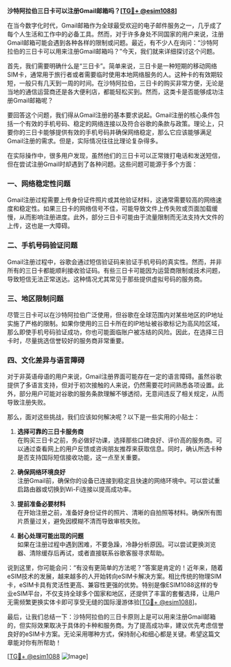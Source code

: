 **沙特阿拉伯三日卡可以注册Gmail邮箱吗？[[TG💪+ @esim1088](https://t.me/s/esim1088)]**

在当今数字化时代，Gmail邮箱作为全球最受欢迎的电子邮件服务之一，几乎成了每个人生活和工作中的必备工具。然而，对于许多身处不同国家的用户来说，注册Gmail邮箱可能会遇到各种各样的限制或问题。最近，有不少人在询问：“沙特阿拉伯的三日卡可以用来注册Gmail邮箱吗？”今天，我们就来详细探讨这个问题。

首先，我们需要明确什么是“三日卡”。简单来说，三日卡是一种短期的移动网络SIM卡，通常用于旅行者或者需要临时使用本地网络服务的人。这种卡的有效期较短，一般只有几天到一周的时间。在沙特阿拉伯，三日卡的购买非常方便，无论是当地的通信运营商还是各大便利店，都能轻松买到。然而，这类卡是否能够成功注册Gmail邮箱呢？

要回答这个问题，我们得从Gmail注册的基本要求说起。Gmail注册的核心条件包括一个有效的手机号码、稳定的网络连接以及符合谷歌的条款与政策。理论上，只要你的三日卡能够提供有效的手机号码并确保网络稳定，那么它应该能够满足Gmail注册的需求。但是，实际情况往往比理论复杂得多。

在实际操作中，很多用户发现，虽然他们的三日卡可以正常拨打电话和发送短信，但在尝试注册Gmail时却遇到了各种问题。这些问题可能源于多个方面：

### **一、网络稳定性问题**
Gmail注册过程需要上传身份证件照片或其他验证材料，这通常需要较高的网络速度和稳定性。如果三日卡的网络信号不佳，可能导致文件上传失败或页面加载缓慢，从而影响注册进度。此外，部分三日卡可能由于流量限制而无法支持大文件的上传，这也是一大障碍。

### **二、手机号码验证问题**
Gmail注册过程中，谷歌会通过短信验证码来验证手机号码的真实性。然而，并非所有的三日卡都能顺利接收验证码。有些三日卡可能因为运营商限制或技术问题，导致短信无法正常送达。这种情况尤其常见于那些提供虚拟号码的服务商。

### **三、地区限制问题**
尽管三日卡可以在沙特阿拉伯广泛使用，但谷歌在全球范围内对某些地区的IP地址实施了严格的限制。如果你使用的三日卡所在的IP地址被谷歌标记为高风险区域，那么即使手机号码验证成功，你也可能面临账户被冻结的风险。因此，在选择三日卡时，尽量挑选信誉较好的服务商非常重要。

### **四、文化差异与语言障碍**
对于非英语母语的用户来说，Gmail注册界面可能存在一定的语言障碍。虽然谷歌提供了多语言支持，但对于初次接触的人来说，仍然需要花时间熟悉各项设置。此外，部分用户可能对谷歌的服务条款理解不够透彻，无意间违反了相关规定，从而导致注册失败。

那么，面对这些挑战，我们应该如何解决呢？以下是一些实用的小贴士：

1. **选择可靠的三日卡服务商**  
   在购买三日卡之前，务必做好功课，选择那些口碑良好、评价高的服务商。可以通过查看网上的用户反馈或咨询朋友推荐来获取信息。同时，确认所选卡种是否支持国际短信接收功能，这一点至关重要。

2. **确保网络环境良好**  
   注册Gmail前，确保你的设备已连接到稳定且快速的网络环境中。可以尝试重启路由器或切换到Wi-Fi连接以提高成功率。

3. **提前准备必要材料**  
   在开始注册之前，准备好身份证件的照片、清晰的自拍照等材料。确保所有图片质量过关，避免因模糊不清而导致审核失败。

4. **耐心处理可能出现的问题**  
   如果在注册过程中遇到困难，不要急躁，冷静分析原因。可以尝试更换浏览器、清除缓存后再试，或者直接联系谷歌客服寻求帮助。

说到这里，你可能会问：“有没有更简单的方法呢？”答案是肯定的！近年来，随着eSIM技术的发展，越来越多的人开始转向eSIM卡解决方案。相比传统的物理SIM卡，eSIM卡具有灵活性更高、兼容性更强的优势。特别是像ESIM1088这样的专业eSIM平台，不仅支持全球多个国家和地区，还提供了丰富的套餐选择，让用户无需频繁更换实体卡即可享受无缝的国际漫游体验[[TG💪+ @esim1088](https://t.me/s/esim1088)]。

最后，让我们总结一下：沙特阿拉伯的三日卡原则上是可以用来注册Gmail邮箱的，但实际效果取决于具体的卡种和服务商。为了提高成功率，建议优先考虑信誉良好的eSIM卡方案。无论采用哪种方式，保持耐心和细心都是关键。希望这篇文章能对你有所帮助！

[[TG💪+ @esim1088](https://t.me/s/esim1088) ![Image](https://i.postimg.cc/4NQfJmqS/Snipaste-2025-05-13-00-14-12.png)]